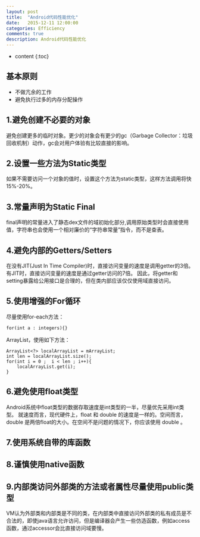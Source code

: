 ```yaml
---
layout: post
title:  "Android代码性能优化"
date:   2015-12-11 12:00:00
categories: Efficiency
comments: true
description: Android代码性能优化
---
```


* content
{:toc}

## 基本原则

- 不做亢余的工作
- 避免执行过多的内存分配操作

## 1.避免创建不必要的对象

避免创建更多的临时对象。更少的对象会有更少的gc（Garbage Collector：垃圾回收机制）动作，gc会对用户体验有比较直接的影响。

## 2.设置一些方法为Static类型
 
如果不需要访问一个对象的值时，设置这个方法为static类型，这样方法调用将快15%-20%。

## 3.常量声明为Static Final

final声明的常量进入了静态dex文件的域初始化部分,调用原始类型时会直接使用值，字符串也会使用一个相对廉价的“字符串常量”指令，而不是查表。

## 4.避免内部的Getters/Setters

在没有JIT(Just In Time Compiler)时，直接访问变量的速度是调用getter的3倍。有JIT时，直接访问变量的速度是通过getter访问的7倍。
因此，将getter和setting暴露给公用接口是合理的，但在类内部应该仅仅使用域直接访问。

## 5.使用增强的For循环

尽量使用for-each方法：

	for(int a : integers){}

ArrayList，使用如下方法：

	ArrayList<?> localArrayList = mArrayList;
	int len = localArrayList.size();
	for(int i = 0 ;  i < len ; i++){
		localArrayList.get(i);
	}

## 6.避免使用float类型

Android系统中float类型的数据存取速度是int类型的一半，尽量优先采用int类型。
就速度而言，现代硬件上，float 和 double 的速度是一样的。空间而言，double 是两倍float的大小。在空间不是问题的情况下，你应该使用 double 。

## 7.使用系统自带的库函数

## 8.谨慎使用native函数

## 9.内部类访问外部类的方法或者属性尽量使用public类型

VM认为外部类和内部类是不同的类，在内部类中直接访问外部类的私有成员是不合法的，即使java语言允许访问，但是编译器会产生一些仿造函数，例如access函数，通过accessor会比直接访问域要慢。
